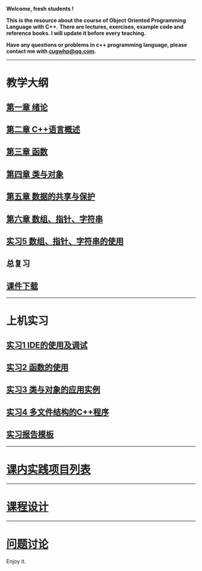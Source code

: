 **Welcome, fresh students !**

**This is the resource about the course of Object Oriented Programming Language with C++.**
**There are lectures, exercises, example code and reference books. I will update it before every teaching.**

**Have any questions or problems in c++ programming language, please contact me with <cugwhp@qq.com>.**


---

# **教学大纲**
## [第一章 绪论](./Handout/Ch1_Introduction.md)
## [第二章 C++语言概述](./Handout/Ch2_C++Basic.md)
## [第三章 函数](./Handout/Ch3_Function.md)
## [第四章 类与对象](./Handout/Ch4_Class.md)
## [第五章 数据的共享与保护](./Handout/Ch5_Scope.md)	
## [第六章 数组、指针、字符串](./Handout/Ch6_Array_Pointer_String.md)
## [实习5 数组、指针、字符串的使用](./Handout/Ex5_Array.md)
## 总复习

## [**课件下载**](https://github.com/cugwhp/OOPCPP/tree/master/docs/PDFs)

---
# **上机实习**
## [实习1 IDE的使用及调试](./Exercise/Ex1_IDE_Debug.md)
## [实习2 函数的使用](./Exercise/Ex2_Function.md)
## [实习3 类与对象的应用实例](./Exercise/Ex3_CLASS.md)
## [实习4 多文件结构的C++程序](./Exercise/Ex4_Project.md)
## [**实习报告模板**](./Projects/RSImage/%E8%AF%BE%E7%A8%8B%E8%AE%BE%E8%AE%A1%E6%8A%A5%E5%91%8A%E6%A8%A1%E6%9D%BF.doc)

---
# [**课内实践项目列表**](./Projects/Project_Title.md)

---
# [**课程设计**](./CourseDesign/CourseDesign.md)

---
# [**问题讨论**](./Issues/Issues.md)

Enjoy it.
